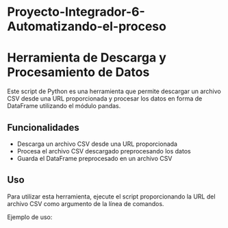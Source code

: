 # Proyecto-Integrador-6-Automatizando-el-proceso

# Herramienta de Descarga y Procesamiento de Datos

Este script de Python es una herramienta que permite descargar un archivo CSV desde una URL proporcionada y procesar los datos en forma de DataFrame utilizando el módulo pandas.

## Funcionalidades
- Descarga un archivo CSV desde una URL proporcionada
- Procesa el archivo CSV descargado preprocesando los datos
- Guarda el DataFrame preprocesado en un archivo CSV

## Uso
Para utilizar esta herramienta, ejecute el script proporcionando la URL del archivo CSV como argumento de la línea de comandos.

Ejemplo de uso:
